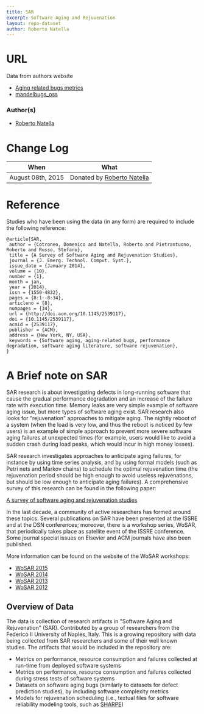 ```yaml
---
title: SAR
excerpt: Software Aging and Rejuvenation
layout: repo-dataset
author: Roberto Natella
---
```


# URL
 Data from authors website
 
  - [Aging related bugs metrics](http://wpage.unina.it/roberto.natella/datasets/aging_related_bugs_metrics/)
  - [mandelbugs_oss](http://wpage.unina.it/roberto.natella/datasets/mandelbugs_oss/)
  
### Author(s)

+ [Roberto Natella](mailto:roberto.natella@unina.it)

# Change Log

When | What
---- | ----
August 08th, 2015 | Donated by [Roberto Natella](mailto:roberto.natella@unina.it)

# Reference
Studies who have been using the data (in any form) are required to include the following reference:
``` 
@article{SAR,
 author = {Cotroneo, Domenico and Natella, Roberto and Pietrantuono, Roberto and Russo, Stefano},
 title = {A Survey of Software Aging and Rejuvenation Studies},
 journal = {J. Emerg. Technol. Comput. Syst.},
 issue_date = {January 2014},
 volume = {10},
 number = {1},
 month = jan,
 year = {2014},
 issn = {1550-4832},
 pages = {8:1--8:34},
 articleno = {8},
 numpages = {34},
 url = {http://doi.acm.org/10.1145/2539117},
 doi = {10.1145/2539117},
 acmid = {2539117},
 publisher = {ACM},
 address = {New York, NY, USA},
 keywords = {Software aging, aging-related bugs, performance degradation, software aging literature, software rejuvenation},
} 
```

# A Brief note on SAR

SAR research is about investigating defects in long-running software that cause the
gradual performance degradation and an increase of the failure rate with execution time.
Memory leaks are very simple example of software aging issue, but more types of software
aging exist. SAR research also looks for "rejuvenation" approaches to mitigate aging.
The nightly reboot of a system (when the load is very low, and thus the reboot is noticed by few users)
is an example of simple approach to prevent more severe software aging failures at unexpected times
(for example, users would like to avoid a sudden crash during load peaks, which would incur in high money losses).

SAR research investigates approaches to anticipate aging failures, for instance by using
time series analysis, and by using formal models (such as Petri nets and Markov chains) to schedule
the optimal rejuvenation time (the rejuvenation period should be high enough to avoid useless rejuvenations,
but should be low enough to anticipate aging failures). A comprehensive survey of this research
can be found in the following paper: 

[A survey of software aging and rejuvenation studies](http://dl.acm.org/citation.cfm?id=2539117)

In the last decade, a community of active researchers has formed around these topics.
Several publications on SAR have been presented at the ISSRE and at the DSN conferences;
moreover, there is a workshop series, WoSAR, that periodically takes place as satellite event
of the ISSRE conference. Some journal special issues on Elsevier and ACM journals have also
been published. 

More information can be found on the website of the WoSAR workshops:

 * [WoSAR 2015](https://sites.google.com/site/wosar2015/)
 * [WoSAR 2014](https://sites.google.com/site/wosar2014/)
 * [WoSAR 2013](https://sites.google.com/site/wosar2013/)
 * [WoSAR 2012](https://sites.google.com/site/wosar2012/)

## Overview of Data

The data is collection of research artifacts in "Software Aging and Rejuvenation" (SAR). Contributed by a group of researchers from the Federico II University of Naples, Italy. This is a growing repository with data being collected from SAR researchers and some of their well known studies. The artifacts that would be included in the repository are:

 - Metrics on performance, resource consumption and failures collected at run-time from deployed software systems
 - Metrics on performance, resource consumption and failures collected during stress tests of software systems
 - Datasets on software aging bugs (similarly to datasets for defect prediction studies), by including software complexity metrics
 - Models for rejuvenation scheduling (i.e., textual files for software reliability modeling tools, such as [SHARPE](http://sharpe.pratt.duke.edu/))
